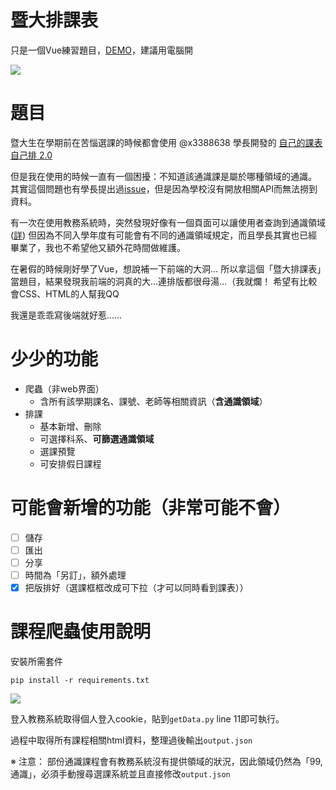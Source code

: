 # 暨大排課表
只是一個Vue練習題目，[DEMO](http://163.23.148.126/ncnu_course/)，建議用電腦開

![](https://i.imgur.com/Zbyall6.png)

# 題目
暨大生在學期前在苦惱選課的時候都會使用 @x3388638 學長開發的 [自己的課表自己排 2.0](https://github.com/x3388638/KeBiau) 

但是我在使用的時候一直有一個困擾：不知道該通識課是屬於哪種領域的通識。
其實這個問題也有學長提出過[issue](https://github.com/x3388638/KeBiau/issues/3)，但是因為學校沒有開放相關API而無法撈到資料。

有一次在使用教務系統時，突然發現好像有一個頁面可以讓使用者查詢到通識領域([詳](https://github.com/x3388638/KeBiau/issues/3#issuecomment-683837818))
但因為不同入學年度有可能會有不同的通識領域規定，而且學長其實也已經畢業了，我也不希望他又額外花時間做維護。

在暑假的時候剛好學了Vue，想說補一下前端的大洞…
所以拿這個「暨大排課表」當題目，結果發現我前端的洞真的大…連排版都很母湯…（我就爛！
希望有比較會CSS、HTML的人幫我QQ

我還是乖乖寫後端就好惹……

# 少少的功能
- 爬蟲（非web界面）
    - 含所有該學期課名、課號、老師等相關資訊（**含通識領域**）
- 排課
    - 基本新增、刪除
    - 可選擇科系、**可篩選通識領域**
    - 選課預覽
    - 可安排假日課程

# 可能會新增的功能（非常可能不會）
- [ ] 儲存
- [ ] 匯出
- [ ] 分享
- [ ] 時間為「另訂」，額外處理
- [x] 把版排好（選課框框改成可下拉（才可以同時看到課表））

# 課程爬蟲使用說明

安裝所需套件
```
pip install -r requirements.txt
```

![](https://i.imgur.com/CdygXfj.png)

登入教務系統取得個人登入cookie，貼到`getData.py` line 11即可執行。

過程中取得所有課程相關html資料，整理過後輸出`output.json`

※ 注意： 部份通識課程會有教務系統沒有提供領域的狀況，因此領域仍然為「99, 通識」，必須手動搜尋選課系統並且直接修改`output.json`

